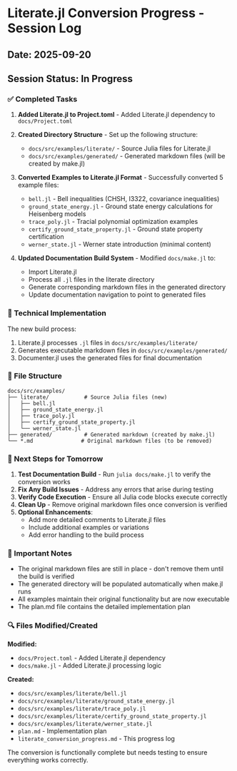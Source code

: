# Literate.jl Conversion Progress - Session Log

## Date: 2025-09-20
## Session Status: In Progress

### ✅ Completed Tasks

1. **Added Literate.jl to Project.toml** - Added Literate.jl dependency to `docs/Project.toml`

2. **Created Directory Structure** - Set up the following structure:
   - `docs/src/examples/literate/` - Source Julia files for Literate.jl
   - `docs/src/examples/generated/` - Generated markdown files (will be created by make.jl)

3. **Converted Examples to Literate.jl Format** - Successfully converted 5 example files:
   - `bell.jl` - Bell inequalities (CHSH, I3322, covariance inequalities)
   - `ground_state_energy.jl` - Ground state energy calculations for Heisenberg models
   - `trace_poly.jl` - Tracial polynomial optimization examples
   - `certify_ground_state_property.jl` - Ground state property certification
   - `werner_state.jl` - Werner state introduction (minimal content)

4. **Updated Documentation Build System** - Modified `docs/make.jl` to:
   - Import Literate.jl
   - Process all `.jl` files in the literate directory
   - Generate corresponding markdown files in the generated directory
   - Update documentation navigation to point to generated files

### 🔧 Technical Implementation

The new build process:
1. Literate.jl processes `.jl` files in `docs/src/examples/literate/`
2. Generates executable markdown files in `docs/src/examples/generated/`
3. Documenter.jl uses the generated files for final documentation

### 📁 File Structure
```
docs/src/examples/
├── literate/           # Source Julia files (new)
│   ├── bell.jl
│   ├── ground_state_energy.jl
│   ├── trace_poly.jl
│   ├── certify_ground_state_property.jl
│   └── werner_state.jl
├── generated/          # Generated markdown (created by make.jl)
└── *.md               # Original markdown files (to be removed)
```

### 📝 Next Steps for Tomorrow

1. **Test Documentation Build** - Run `julia docs/make.jl` to verify the conversion works
2. **Fix Any Build Issues** - Address any errors that arise during testing
3. **Verify Code Execution** - Ensure all Julia code blocks execute correctly
4. **Clean Up** - Remove original markdown files once conversion is verified
5. **Optional Enhancements**:
   - Add more detailed comments to Literate.jl files
   - Include additional examples or variations
   - Add error handling to the build process

### 🚨 Important Notes

- The original markdown files are still in place - don't remove them until the build is verified
- The generated directory will be populated automatically when make.jl runs
- All examples maintain their original functionality but are now executable
- The plan.md file contains the detailed implementation plan

### 🔍 Files Modified/Created

**Modified:**
- `docs/Project.toml` - Added Literate.jl dependency
- `docs/make.jl` - Added Literate.jl processing logic

**Created:**
- `docs/src/examples/literate/bell.jl`
- `docs/src/examples/literate/ground_state_energy.jl`
- `docs/src/examples/literate/trace_poly.jl`
- `docs/src/examples/literate/certify_ground_state_property.jl`
- `docs/src/examples/literate/werner_state.jl`
- `plan.md` - Implementation plan
- `literate_conversion_progress.md` - This progress log

The conversion is functionally complete but needs testing to ensure everything works correctly.